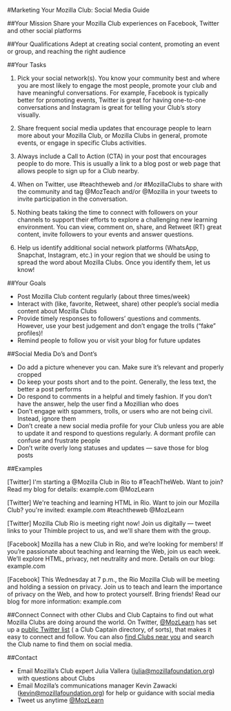 #Marketing Your Mozilla Club: Social Media Guide

##Your Mission
Share your Mozilla Club experiences on Facebook, Twitter and other social platforms


##Your Qualifications
Adept at creating social content, promoting an event or group, and reaching the right audience

##Your Tasks
1. Pick your social network(s). You know your community best and where you are most likely to engage the most people, promote your club and have meaningful conversations. For example, Facebook is typically better for promoting events, Twitter is great for having one-to-one conversations and Instagram is great for telling your Club’s story visually. 

2. Share frequent social media updates that encourage people to learn more about your Mozilla Club, or Mozilla Clubs in general, promote events, or engage in specific Clubs activities.

3. Always include a Call to Action (CTA) in your post that encourages people to do more. This is usually a link to a blog post or web page that allows people to sign up for a Club nearby.

4. When on Twitter, use #teachtheweb and /or #MozillaClubs to share with the community and tag @MozTeach and/or @Mozilla in your tweets to invite participation in the conversation. 

5. Nothing beats taking the time to connect with followers on your channels to support their efforts to explore a challenging new learning environment. You can view, comment on, share, and Retweet (RT) great content, invite followers to your events and answer questions.

6. Help us identify additional social network platforms (WhatsApp, Snapchat, Instagram, etc.) in your region that we should be using to spread the word about Mozilla Clubs. Once you identify them, let us know!

##Your Goals
* Post Mozilla Club content regularly (about three times/week) 
* Interact with (like, favorite, Retweet, share) other people’s social media content about Mozilla Clubs
* Provide timely responses to followers’ questions and comments. However, use your best judgement and don’t engage the trolls (“fake” profiles)! 
* Remind people to follow you or visit your blog for future updates

##Social Media Do’s and Dont’s
* Do add a picture whenever you can. Make sure it’s relevant and properly cropped
* Do keep your posts short and to the point. Generally, the less text, the better a post performs
* Do respond to comments in a helpful and timely fashion. If you don’t have the answer, help the user find a Mozillian who does
* Don’t engage with spammers, trolls, or users who are not being civil. Instead, ignore them
* Don’t create a new social media profile for your Club unless you are able to update it and respond to questions regularly. A dormant profile can confuse and frustrate people  
* Don’t write overly long statuses and updates — save those for blog posts

##Examples

[Twitter] I'm starting a @Mozilla Club in Rio to #TeachTheWeb. Want to join? Read my blog for details: example.com @MozLearn

[Twitter] We're teaching and learning HTML in Rio. Want to join our Mozilla Club? you're invited: example.com #teachtheweb @MozLearn

[Twitter] Mozilla Club Rio is meeting right now! Join us digitally — tweet links to your Thimble project to us, and we'll share them with the group. 

[Facebook] Mozilla has a new Club in Rio, and we’re looking for members! If you’re passionate about teaching and learning the Web, join us each week. We’ll explore HTML, privacy, net neutrality and more. Details on our blog: example.com 

[Facebook] This Wednesday at 7 p.m., the Rio Mozilla Club will be meeting and holding a session on privacy. Join us to teach and learn the importance of privacy on the Web, and how to protect yourself. Bring friends! Read our blog for more information: example.com

##Connect
Connect with other Clubs and Club Captains to find out what Mozilla Clubs are doing around the world. On Twitter, [@MozLearn](https://twitter.com/MozLearn) has set up a [public Twitter list](https://twitter.com/MozLearn/lists/club-captains) ( a Club Captain directory, of sorts), that makes it easy to connect and follow. You can also [find Clubs near you](https://learning.mozilla.org/clubs/list/) and search the Club name to find them on social media.

##Contact
* Email Mozilla’s Club expert Julia Vallera (julia@mozillafoundation.org) with questions about Clubs
* Email Mozilla’s communications manager Kevin Zawacki (kevin@mozillafoundation.org) for help or guidance with social media
* Tweet us anytime [@MozLearn](https://twitter.com/MozLearn)
